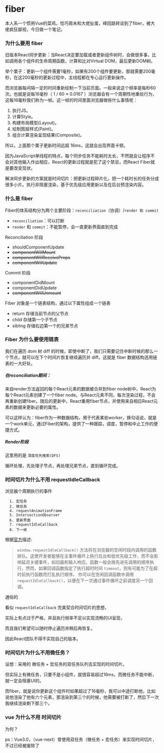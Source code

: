 # fiber

本人系一个惯用Vue的菜鸡，恰巧周末和大佬扯蛋，峰回路转谈到了fiber，被大佬疯狂鄙视，今日做一个笔记。

### 为什么要用 fiber

旧版本React同步更新：当React决定要加载或者更新组件树时，会做很多事，比如调用各个组件的生命周期函数，计算和比对Virtual DOM，最后更新DOM树。

举个栗子：更新一个组件需要1毫秒，如果有200个组件要更新，那就需要200毫秒，在这200毫秒的更新过程中，主线程都在专心运行更新操作。

而浏览器每间隔一定的时间重新绘制一下当前页面。一般来说这个频率是每秒60次。也就是说每16毫秒（ 1 / 60 ≈ 0.0167 ）浏览器会有一个周期性地重绘行为，这每16毫秒我们称为一帧。这一帧的时间里面浏览器做些什么事情呢：

1. 执行JS。
2. 计算Style。
3. 构建布局模型(Layout)。
4. 绘制图层样式(Paint)。
5. 组合计算渲染呈现结果(Composite)。

所以，上面那个栗子更新时间远超 16ms，这就会出现界面卡顿。

因为JavaScript单线程的特点，每个同步任务不能耗时太长，不然就会让程序不会对其他输入作出相应，React的更新过程就是犯了这个禁忌，而React Fiber就是要改变现状。

解决同步更新的方案就是时间切片：把更新过程碎片化，把一个耗时长的任务分成很多小片。执行非阻塞渲染，基于优先级应用更新以及在后台预渲染内容。

### 什么是 fiber

Fiber的体系结构分为两个主要阶段：`reconciliation`（协调）/`render 和 commit`

* `reconciliation`：可以打断
* `render` 和 `commit`：不能暂停，会一直更新界面直到完成

Reconciliation 阶段

* shouldComponentUpdate
* ~~componentWillMount~~
* ~~componentWillReceiveProps~~
* ~~componentWillUpdate~~

Commit 阶段
* componentDidMount
* componentDidUpdate
* ~~componentWillUnmount~~

Fiber 对象是一个链表结构，通过以下属性组成一个链表

* return 存储当前节点的父节点
* child 存储第一个子节点
* sibling 存储右边第一个的兄弟节点

### Fiber 为什么要使用链表

我们在遍历 dom 树 diff 的时候，即使中断了，我们只需要记住中断时候的那么一个节点，就可以在下个时间片恢复继续遍历并 diff。这就是 fiber 数据结构选用链表的一大好处。


##### 在reconciliation期间：

来自render方法返回的每个React元素的数据被合并到fiber node树中，React为每个React元素创建了一个fiber node。与React元素不同，每次渲染过程，不会再重新创建fiber。随后的更新中，React重用fiber节点，并使用来自相应React元素的数据来更新必要的属性。

可以这样认为：fiber作为一种数据结构，用于代表某些worker，换句话说，就是一个work单元，通过Fiber的架构，提供了一种跟踪，调度，暂停和中止工作的便捷方式。


##### Render阶段

这里用的是 `深度优先搜索(DFS)`

循环处理，先处理子节点，再处理兄弟节点，直到循环完成。


### 时间切片为什么不用 requestIdleCallback

浏览器个周期执行的事件

```
  1. 宏任务
  2. 微任务
  4. requestAnimationFrame
  5. IntersectionObserver
  6. 更新界面
  7. requestIdleCallback
  8. 下一帧
```

根据[官方]([requestIdleCallback](https://developer.mozilla.org/zh-CN/docs/Web/API/Window/requestIdleCallback))描述: 

> `window.requestIdleCallback()` 方法将在浏览器的空闲时段内调用的函数排队。这使开发者能够在主事件循环上执行后台和低优先级工作，而不会影响延迟关键事件，如动画和输入响应。函数一般会按先进先调用的顺序执行，然而，如果回调函数指定了执行超时时间 `timeout`，则有可能为了在超时前执行函数而打乱执行顺序。
> 你可以在空闲回调函数中调用 `requestIdleCallback()`，以便在下一次通过事件循环之前调度另一个回调。

通俗的

看似 `requestIdleCallback` 完美契合时间切片的思想，

 实际上有点过于严格，并且执行频率不足以实现流畅的UI呈现，

而且我们希望可以随时停止遍历并稍后再恢复。

因此React团队不得不实现自己的版本。


### 时间切片为什么不用微任务？

设想：采用的 微任务 + 宏任务的双任务队列去实现的时间切片。

但实际上有微任务，只要不是小组件，就很容易超过16ms，而微任务不能中断，就一定会阻塞UI的。

而fiber，就是说你更新这个组件时如果超过了16毫秒，我可以中途打断他，比如说他渲染了他有六个元素，那渲染到第三个的时候，他需要被打断了，然后下一次我继续渲染剩下那三个。

### vue 为什么不用 时间切片

为何？

ps：Vue3.0，（vue-next）曾使用双任务（微任务 + 宏任务）来实现时间切片，不过已经被废除了

